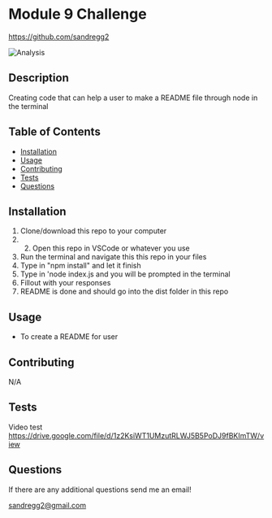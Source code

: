 # Module 9 Challenge

https://github.com/sandregg2
 
![Analysis](https://img.shields.io/github/languages/top/sandregg2\/README-GH-Generator)
## Description
Creating code that can help a user to make a README file through node in the terminal

## Table of Contents
* [Installation](#installation)
* [Usage](#usage)
* [Contributing](#contributing)
* [Tests](#tests)
* [Questions](#questions)

## Installation
1. Clone/download this repo to your computer
2. 2. Open this repo in VSCode or whatever you use 
3. Run the terminal and navigate this this repo in your files 
4. Type in "npm install" and let it finish 
5. Type in 'node index.js and you will be prompted in the terminal 
6. Fillout with your responses 
7. README is done and should go into the dist folder in this repo

## Usage
- To create a README for user   

## Contributing
N/A

## Tests
Video test https://drive.google.com/file/d/1z2KsiWT1UMzutRLWJ5B5PoDJ9fBKImTW/view

## Questions
If there are any additional questions send me an email! 

sandregg2@gmail.com
